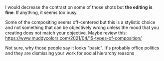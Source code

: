 I would decrease the contrast on some of those shots but **the editing is fine**. If anything, it seems too busy.

Some of the compositing seems off-centered but this is a stylistic choice and not something that can be objectively wrong unless the mood that you creating does not match your objective. Maybe review this: https://www.muddycolors.com/2021/04/15-types-of-composition/

Not sure, why those people say it looks "basic". It's probably office politics and they are dismissing your work for social hierarchy reasons
